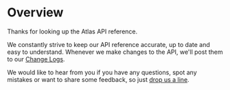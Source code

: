 # Overview

Thanks for looking up the Atlas API reference.

We constantly strive to keep our API reference accurate, up to date and easy to understand. Whenever we make changes to the API, we'll post them to our [Change Logs](../../change-logs.md).

We would like to hear from you if you have any questions, spot any mistakes or want to share some feedback, so just [drop us a line](mailto:apisupport@atlaslovestravel.com).
